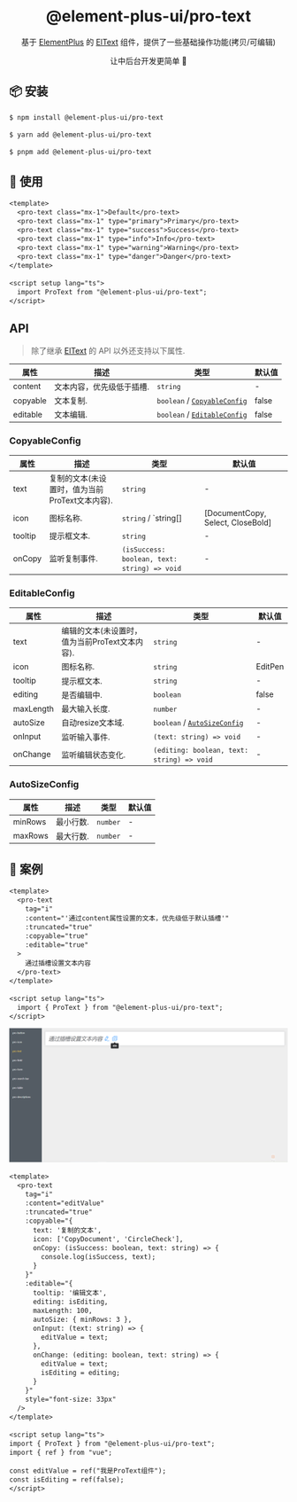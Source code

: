 <h1 align="center">@element-plus-ui/pro-text</h1>

<p align="center">基于 <a href="https://element-plus.org/zh-CN/">ElementPlus</a> 的 <a href="https://element-plus.org/zh-CN/component/text.html">ElText</a> 组件，提供了一些基础操作功能(拷贝/可编辑)</p>
<p align="center">让中后台开发更简单 💪</P>

## 📦 安装

```bash
$ npm install @element-plus-ui/pro-text
```

```bash
$ yarn add @element-plus-ui/pro-text
```

```bash
$ pnpm add @element-plus-ui/pro-text
```

## 🔨 使用

```vue
<template>
  <pro-text class="mx-1">Default</pro-text>
  <pro-text class="mx-1" type="primary">Primary</pro-text>
  <pro-text class="mx-1" type="success">Success</pro-text>
  <pro-text class="mx-1" type="info">Info</pro-text>
  <pro-text class="mx-1" type="warning">Warning</pro-text>
  <pro-text class="mx-1" type="danger">Danger</pro-text>
</template>

<script setup lang="ts">
  import ProText from "@element-plus-ui/pro-text";
</script>
```

## API

> 除了继承 [ElText](https://element-plus.org/zh-CN/component/button.html) 的 API 以外还支持以下属性.

| 属性     | 描述      | 类型                                            | 默认值 |
| -------- | --------- | ----------------------------------------------- | ------ |
| content  | 文本内容，优先级低于插槽. | `string`                                        | -      |
| copyable | 文本复制. | `boolean` / [`CopyableConfig`](#CopyableConfig) | false      |
| editable | 文本编辑. | `boolean` / [`EditableConfig`](#EditableConfig) | false      |

### CopyableConfig

| 属性     | 描述      | 类型                                            | 默认值 |
| -------- | --------- | ----------------------------------------------- | ------ |
| text  | 复制的文本(未设置时，值为当前ProText文本内容). | `string`                                           | -      |
| icon  | 图标名称. | `string` / `string[]                                             | [DocumentCopy, Select, CloseBold]      |
| tooltip  | 提示框文本. | `string`                                        | -      |
| onCopy  | 监听复制事件. | `(isSuccess: boolean, text: string) => void`   | -      |

### EditableConfig

| 属性     | 描述      | 类型                                            | 默认值 |
| -------- | --------- | ----------------------------------------------- | ------ |
| text  | 编辑的文本(未设置时，值为当前ProText文本内容). | `string`                                           | -      |
| icon  | 图标名称. | `string`                                             | EditPen      |
| tooltip  | 提示框文本. | `string`                                        | -      |
| editing  | 是否编辑中. | `boolean`                                       | false      |
| maxLength  | 最大输入长度. | `number`                                    | -      |
| autoSize  | 自动resize文本域. | `boolean` / [`AutoSizeConfig`](#AutoSizeConfig)                                       | -      |
| onInput  | 监听输入事件. | `(text: string) => void`                      | -      |
| onChange  | 监听编辑状态变化. | `(editing: boolean, text: string) => void`   | -      |

### AutoSizeConfig

| 属性     | 描述      | 类型                                            | 默认值 |
| -------- | --------- | ----------------------------------------------- | ------ |
| minRows  | 最小行数. | `number`                                           | -      |
| maxRows  | 最大行数. | `number`                                           | -      |

## 🔨 案例

```vue
<template>
  <pro-text
    tag="i"
    :content="'通过content属性设置的文本，优先级低于默认插槽'"
    :truncated="true"
    :copyable="true"
    :editable="true"
  >
    通过插槽设置文本内容
  </pro-text>
</template>

<script setup lang="ts">
  import { ProText } from "@element-plus-ui/pro-text";
</script>
```
<img src="https://github.com/Augenstern936/element-plus-pro/blob/master/docs/public/images/text_example/default.jpg"/>

```vue
<template>
  <pro-text
    tag="i"
    :content="editValue"
    :truncated="true"
    :copyable="{
      text: '复制的文本',
      icon: ['CopyDocument', 'CircleCheck'],
      onCopy: (isSuccess: boolean, text: string) => {
        console.log(isSuccess, text);
      }
    }"
    :editable="{
      tooltip: '编辑文本',
      editing: isEditing,
      maxLength: 100,
      autoSize: { minRows: 3 },
      onInput: (text: string) => {
        editValue = text;
      },
      onChange: (editing: boolean, text: string) => {
        editValue = text;
        isEditing = editing;
      }
    }"
    style="font-size: 33px"
  />
</template>

<script setup lang="ts">
import { ProText } from "@element-plus-ui/pro-text";
import { ref } from "vue";

const editValue = ref("我是ProText组件");
const isEditing = ref(false);
</script>
```
